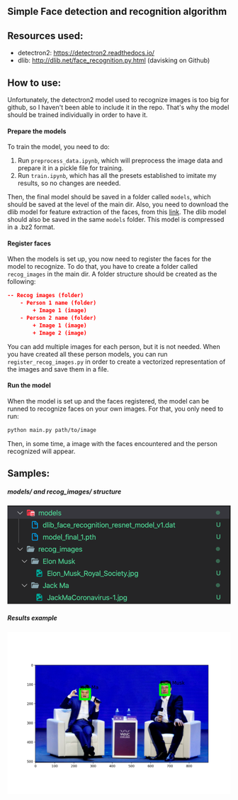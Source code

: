 Simple Face detection and recognition algorithm
---

## Resources used:
* detectron2: https://detectron2.readthedocs.io/
* dlib: http://dlib.net/face_recognition.py.html (davisking on Github)

## How to use: 
Unfortunately, the detectron2 model used to recognize images is too big for github, so I haven't been able to include it in the repo. That's why the model should be trained individually in order to have it. 

#### Prepare the models
To train the model, you need to do:
1. Run ```preprocess_data.ipynb```, which will preprocess the image data and prepare it in a pickle file for training. 
2. Run ```train.ipynb```, which has all the presets established to imitate my results, so no changes are needed. 

Then, the final model should be saved in a folder called `models`, which should be saved at the level of the main dir. 
Also, you need to download the dlib model for feature extraction of the faces, from this [link](http://dlib.net/files/dlib_face_recognition_resnet_model_v1.dat.bz2). The dlib model should also be saved in the same `models` folder. This model is compressed in a .bz2 format. 

#### Register faces
When the models is set up, you now need to register the faces for the model to recognize.
To do that, you have to create a folder called `recog_images` in the main dir. A folder structure should be created as the following:
```json
-- Recog images (folder)
    - Person 1 name (folder)
        + Image 1 (image)
    - Person 2 name (folder)
        + Image 1 (image)
        + Image 2 (image)
```

You can add multiple images for each person, but it is not needed. 
When you have created all these person models, you can run ```register_recog_images.py``` in order to create a vectorized representation of the images and save them in a file.

#### Run the model 
When the model is set up and the faces registered, the model can be runned to recognize faces on your own images. 
For that, you only need to run:
```bash
python main.py path/to/image
```

Then, in some time, a image with the faces encountered and the person recognized will appear. 


## Samples: 
##### models/ and recog_images/ structure
![Recog images structure](https://github.com/matedavid/simple_face_recognition/blob/master/.github/Recog_images%20structure_example_1.png)
##### Results example
![Algorithm in work example](https://github.com/matedavid/simple_face_recognition/blob/master/.github/Result_1_elon-jack.png)